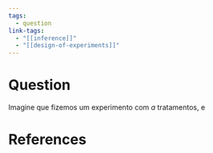 ```yaml
---
tags:
  - question
link-tags:
  - "[[inference]]"
  - "[[design-of-experiments]]"
---
```

# Question
Imagine que fizemos um experimento com $a$ tratamentos, e 

# References
